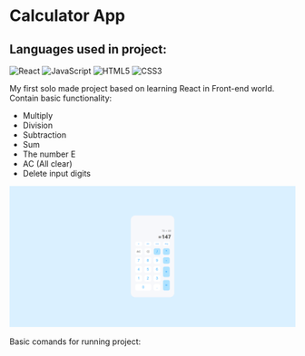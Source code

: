 # Calculator App
## Languages used in project:
![React](https://img.shields.io/badge/react-%2320232a.svg?style=for-the-badge&logo=react&logoColor=%2361DAFB)
![JavaScript](https://img.shields.io/badge/javascript-%23323330.svg?style=for-the-badge&logo=javascript&logoColor=%23F7DF1E)
![HTML5](https://img.shields.io/badge/html5-%23E34F26.svg?style=for-the-badge&logo=html5&logoColor=white)
![CSS3](https://img.shields.io/badge/css3-%231572B6.svg?style=for-the-badge&logo=css3&logoColor=white)

My first solo made project based on learning React in Front-end world.
<br/>
Contain basic functionality: 
- Multiply
- Division 
- Subtraction
- Sum 
- The number E
- AC (All clear)
- Delete input digits 

<picture>
    <img src="./src/calculator_app.png" alt="calculator image">
</picture>

Basic comands for running project: 
